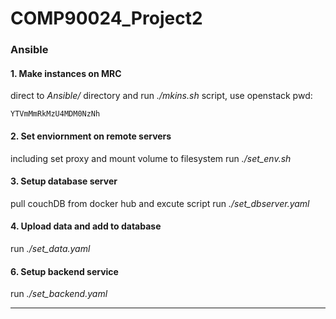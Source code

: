# COMP90024_Project2

### Ansible
#### 1. Make instances on MRC
direct to *Ansible/* directory and run *./mkins.sh* script, use openstack pwd:
```
YTVmMmRkMzU4MDM0NzNh
```

#### 2. Set enviornment on remote servers
including set proxy and mount volume to filesystem
run *./set_env.sh*

#### 3. Setup database server
pull couchDB from docker hub and excute script
run *./set_dbserver.yaml*

#### 4. Upload data and add to database
run *./set_data.yaml*

#### 6. Setup backend service
run *./set_backend.yaml*

-----------------------------

